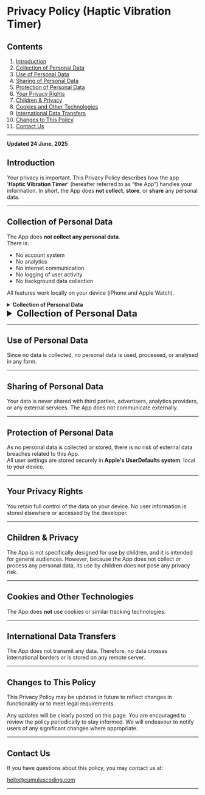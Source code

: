 # Privacy Policy (Haptic Vibration Timer)


## Contents
1. [Introduction](#introduction)  
2. [Collection of Personal Data](#collection-of-personal-data)  
3. [Use of Personal Data](#use-of-personal-data)  
4. [Sharing of Personal Data](#sharing-of-personal-data)
5. [Protection of Personal Data](#protection-of-personal-data)  
6. [Your Privacy Rights](#your-privacy-rights)  
7. [Children & Privacy](#children--privacy)  
8. [Cookies and Other Technologies](#cookies-and-other-technologies)
9. [International Data Transfers](#international-data-transfers)
10. [Changes to This Policy](#changes-to-this-policy)  
11. [Contact Us](#contact-us)  

___

**Updated 24 June, 2025** 


## Introduction

Your privacy is important. This Privacy Policy describes how the app '**Haptic Vibration Timer**' (hereafter referred to as “the App”) handles your information. In short, the App does **not collect**, **store**, or **share** any personal data.


---

## Collection of Personal Data

The App does **not collect any personal data**.  
There is:  
- No account system  
- No analytics  
- No internet communication  
- No logging of user activity  
- No background data collection

All features work locally on your device (iPhone and Apple Watch).


<details>
<summary><strong>Collection of Personal Data</strong></summary>
The App does **not collect any personal data**.  
</details>

<details>
  <summary style="font-size: 1.5rem;"><strong>Collection of Personal Data</strong></summary>
  <p>The App does <strong>not collect any personal data</strong>.</p>
</details>



---

## Use of Personal Data

Since no data is collected, no personal data is used, processed, or analysed in any form.

---

## Sharing of Personal Data

Your data is never shared with third parties, advertisers, analytics providers, or any external services. The App does not communicate externally.

---

## Protection of Personal Data

As no personal data is collected or stored, there is no risk of external data breaches related to this App.  
All user settings are stored securely in **Apple's UserDefaults system**, local to your device.

---

## Your Privacy Rights

You retain full control of the data on your device. No user information is stored elsewhere or accessed by the developer.

---

## Children & Privacy

The App is not specifically designed for use by children, and it is intended for general audiences. However, because the App does not collect or process any personal data, its use by children does not pose any privacy risk.


---

## Cookies and Other Technologies

The App does **not** use cookies or similar tracking technologies.

---

## International Data Transfers

The App does not transmit any data. Therefore, no data crosses international borders or is stored on any remote server.

---

## Changes to This Policy

This Privacy Policy may be updated in future to reflect changes in functionality or to meet legal requirements.

Any updates will be clearly posted on this page. You are encouraged to review the policy periodically to stay informed. We will endeavour to notify users of any significant changes where appropriate.

---

## Contact Us

If you have questions about this policy, you may contact us at:

hello@cumuluscoding.com

---
